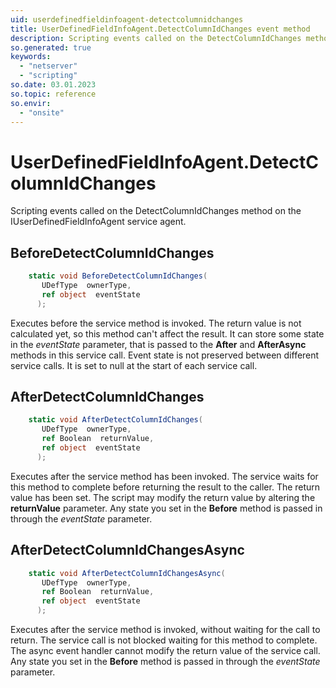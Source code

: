 ```yaml
---
uid: userdefinedfieldinfoagent-detectcolumnidchanges
title: UserDefinedFieldInfoAgent.DetectColumnIdChanges event method
description: Scripting events called on the DetectColumnIdChanges method on the UserDefinedFieldInfoAgent service agent.
so.generated: true
keywords:
  - "netserver"
  - "scripting"
so.date: 03.01.2023
so.topic: reference
so.envir:
  - "onsite"
---
```

# UserDefinedFieldInfoAgent.DetectColumnIdChanges

Scripting events called on the <see cref='M:SuperOffice.CRM.Services.IUserDefinedFieldInfoAgent.DetectColumnIdChanges'>DetectColumnIdChanges</see> method on the <see cref='IUserDefinedFieldInfoAgent'>IUserDefinedFieldInfoAgent</see>  service agent.

## BeforeDetectColumnIdChanges
```cs
    static void BeforeDetectColumnIdChanges(
       UDefType  ownerType,
       ref object  eventState
      );
```
Executes before the service method is invoked.
The return value is not calculated yet, so this method can't affect the result.
It can store some state in the *eventState* parameter, that is passed to the **After** and **AfterAsync** methods in this service call.
Event state is not preserved between different service calls. It is set to null at the start of each service call.
## AfterDetectColumnIdChanges
```cs
    static void AfterDetectColumnIdChanges(
       UDefType  ownerType,
       ref Boolean  returnValue,
       ref object  eventState
      );
```
Executes after the service method has been invoked. The service waits for this method to complete before returning the result to the caller.
The return value has been set. The script may modify the return value by altering the **returnValue** parameter.
Any state you set in the **Before** method is passed in through the *eventState* parameter.
## AfterDetectColumnIdChangesAsync
```cs
    static void AfterDetectColumnIdChangesAsync(
       UDefType  ownerType,
       ref Boolean  returnValue,
       ref object  eventState
      );
```
Executes after the service method is invoked, without waiting for the call to return.
The service call is not blocked waiting for this method to complete.
The async event handler cannot modify the return value of the service call.
Any state you set in the **Before** method is passed in through the *eventState* parameter.

